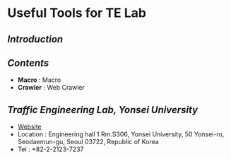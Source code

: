 # Useful Tools for TE Lab

## *Introduction*

## *Contents*
* **Macro** : Macro
* **Crawler** : Web Crawler

## *Traffic Engineering Lab, Yonsei University*
* [Website](https://urban.yonsei.ac.kr/urban/research/traffic_engineering_overview.do)
* Location : Engineering hall 1 Rm.S306, Yonsei University, 50 Yonsei-ro, Seodaemun-gu, Seoul 03722, Republic of Korea
* Tel : +82-2-2123-7237
